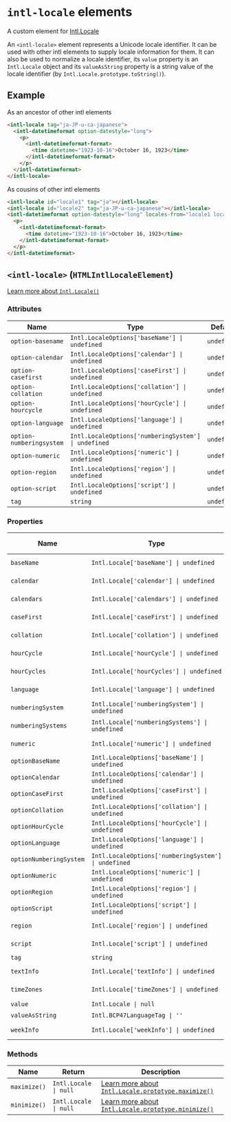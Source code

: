# `intl-locale` elements

A custom element for [Intl.Locale](https://developer.mozilla.org/en-US/docs/Web/JavaScript/Reference/Global_Objects/Intl/Locale)

An `<intl-locale>` element represents a Unicode locale identifier. It can be
used with other intl elements to supply locale information for them. It can
also be used to normalize a locale identifier, its `value` property is an
`Intl.Locale` object and its `valueAsString` property is a string value of
the locale identifier (by `Intl.Locale.prototype.toString()`).

## Example

As an ancestor of other intl elements

```html
<intl-locale tag="ja-JP-u-ca-japanese">
  <intl-datetimeformat option-datestyle="long">
    <p>
      <intl-datetimeformat-format>
        <time datetime="1923-10-16">October 16, 1923</time>
      </intl-datetimeformat-format>
    </p>
  </intl-datetimeformat>
</intl-locale>
```

As cousins of other intl elements

```html
<intl-locale id="locale1" tag="ja"></intl-locale>
<intl-locale id="locale2" tag="ja-JP-u-ca-japanese"></intl-locale>
<intl-datetimeformat option-datestyle="long" locales-from="locale1 locale2">
  <p>
    <intl-datetimeformat-format>
      <time datetime="1923-10-16">October 16, 1923</time>
    </intl-datetimeformat-format>
  </p>
</intl-datetimeformat>
```

## `<intl-locale>` (`HTMLIntlLocaleElement`)

[Learn more about `Intl.Locale()`](http://developer.mozilla.org/en-US/docs/Web/JavaScript/Reference/Global_Objects/Intl/Locale/Locale)

### Attributes

| Name                     | Type                                                 | Default     | Description | Property                |
| ------------------------ | ---------------------------------------------------- | ----------- | ----------- | ----------------------- |
| `option-basename`        | `Intl.LocaleOptions['baseName'] \| undefined`        | `undefined` |             | `optionBaseName`        |
| `option-calendar`        | `Intl.LocaleOptions['calendar'] \| undefined`        | `undefined` |             | `optionCalendar`        |
| `option-casefirst`       | `Intl.LocaleOptions['caseFirst'] \| undefined`       | `undefined` |             | `optionCaseFirst`       |
| `option-collation`       | `Intl.LocaleOptions['collation'] \| undefined`       | `undefined` |             | `optionCollation`       |
| `option-hourcycle`       | `Intl.LocaleOptions['hourCycle'] \| undefined`       | `undefined` |             | `optionHourCycle`       |
| `option-language`        | `Intl.LocaleOptions['language'] \| undefined`        | `undefined` |             | `optionLanguage`        |
| `option-numberingsystem` | `Intl.LocaleOptions['numberingSystem'] \| undefined` | `undefined` |             | `optionNumberingSystem` |
| `option-numeric`         | `Intl.LocaleOptions['numeric'] \| undefined`         | `undefined` |             | `optionNumeric`         |
| `option-region`          | `Intl.LocaleOptions['region'] \| undefined`          | `undefined` |             | `optionRegion`          |
| `option-script`          | `Intl.LocaleOptions['script'] \| undefined`          | `undefined` |             | `optionScript`          |
| `tag`                    | `string`                                             | `undefined` |             | `tag`                   |

### Properties

| Name                    | Type                                                 | Default     | Read only? | Description                                                                                                                                                               | Attribute                |
| ----------------------- | ---------------------------------------------------- | ----------- | ---------- | ------------------------------------------------------------------------------------------------------------------------------------------------------------------------- | ------------------------ |
| `baseName`              | `Intl.Locale['baseName'] \| undefined`               | `undefined` | Yes        | [Learn more about `Intl.Locale.prototype.baseName`](http://developer.mozilla.org/en-US/docs/Web/JavaScript/Reference/Global_Objects/Intl/Locale/baseName)                 |                          |
| `calendar`              | `Intl.Locale['calendar'] \| undefined`               | `undefined` | Yes        | [Learn more about `Intl.Locale.prototype.calendar`](http://developer.mozilla.org/en-US/docs/Web/JavaScript/Reference/Global_Objects/Intl/Locale/calendar)                 |                          |
| `calendars`             | `Intl.Locale['calendars'] \| undefined`              | `undefined` | Yes        | [Learn more about `Intl.Locale.prototype.calendars`](http://developer.mozilla.org/en-US/docs/Web/JavaScript/Reference/Global_Objects/Intl/Locale/calendars)               |                          |
| `caseFirst`             | `Intl.Locale['caseFirst'] \| undefined`              | `undefined` | Yes        | [Learn more about `Intl.Locale.prototype.caseFirst`](http://developer.mozilla.org/en-US/docs/Web/JavaScript/Reference/Global_Objects/Intl/Locale/caseFirst)               |                          |
| `collation`             | `Intl.Locale['collation'] \| undefined`              | `undefined` | Yes        | [Learn more about `Intl.Locale.prototype.collation`](http://developer.mozilla.org/en-US/docs/Web/JavaScript/Reference/Global_Objects/Intl/Locale/collation)               |                          |
| `hourCycle`             | `Intl.Locale['hourCycle'] \| undefined`              | `undefined` | Yes        | [Learn more about `Intl.Locale.prototype.hourCycle`](http://developer.mozilla.org/en-US/docs/Web/JavaScript/Reference/Global_Objects/Intl/Locale/hourCycle)               |                          |
| `hourCycles`            | `Intl.Locale['hourCycles'] \| undefined`             | `undefined` | Yes        | [Learn more about `Intl.Locale.prototype.hourCycles`](http://developer.mozilla.org/en-US/docs/Web/JavaScript/Reference/Global_Objects/Intl/Locale/hourCycles)             |                          |
| `language`              | `Intl.Locale['language'] \| undefined`               | `undefined` | Yes        | [Learn more about `Intl.Locale.prototype.language`](http://developer.mozilla.org/en-US/docs/Web/JavaScript/Reference/Global_Objects/Intl/Locale/language)                 |                          |
| `numberingSystem`       | `Intl.Locale['numberingSystem'] \| undefined`        | `undefined` | Yes        | [Learn more about `Intl.Locale.prototype.numberingSystem`](http://developer.mozilla.org/en-US/docs/Web/JavaScript/Reference/Global_Objects/Intl/Locale/numberingSystem)   |                          |
| `numberingSystems`      | `Intl.Locale['numberingSystems'] \| undefined`       | `undefined` | Yes        | [Learn more about `Intl.Locale.prototype.numberingSystems`](http://developer.mozilla.org/en-US/docs/Web/JavaScript/Reference/Global_Objects/Intl/Locale/numberingSystems) |                          |
| `numeric`               | `Intl.Locale['numeric'] \| undefined`                | `undefined` | Yes        | [Learn more about `Intl.Locale.prototype.numeric`](http://developer.mozilla.org/en-US/docs/Web/JavaScript/Reference/Global_Objects/Intl/Locale/numeric)                   |                          |
| `optionBaseName`        | `Intl.LocaleOptions['baseName'] \| undefined`        | `undefined` |            |                                                                                                                                                                           | `option-basename`        |
| `optionCalendar`        | `Intl.LocaleOptions['calendar'] \| undefined`        | `undefined` |            |                                                                                                                                                                           | `option-calendar`        |
| `optionCaseFirst`       | `Intl.LocaleOptions['caseFirst'] \| undefined`       | `undefined` |            |                                                                                                                                                                           | `option-casefirst`       |
| `optionCollation`       | `Intl.LocaleOptions['collation'] \| undefined`       | `undefined` |            |                                                                                                                                                                           | `option-collation`       |
| `optionHourCycle`       | `Intl.LocaleOptions['hourCycle'] \| undefined`       | `undefined` |            |                                                                                                                                                                           | `option-hourcycle`       |
| `optionLanguage`        | `Intl.LocaleOptions['language'] \| undefined`        | `undefined` |            |                                                                                                                                                                           | `option-language`        |
| `optionNumberingSystem` | `Intl.LocaleOptions['numberingSystem'] \| undefined` | `undefined` |            |                                                                                                                                                                           | `option-numberingsystem` |
| `optionNumeric`         | `Intl.LocaleOptions['numeric'] \| undefined`         | `undefined` |            |                                                                                                                                                                           | `option-numeric`         |
| `optionRegion`          | `Intl.LocaleOptions['region'] \| undefined`          | `undefined` |            |                                                                                                                                                                           | `option-region`          |
| `optionScript`          | `Intl.LocaleOptions['script'] \| undefined`          | `undefined` |            |                                                                                                                                                                           | `option-script`          |
| `region`                | `Intl.Locale['region'] \| undefined`                 | `undefined` | Yes        | [Learn more about `Intl.Locale.prototype.region`](http://developer.mozilla.org/en-US/docs/Web/JavaScript/Reference/Global_Objects/Intl/Locale/region)                     |                          |
| `script`                | `Intl.Locale['script'] \| undefined`                 | `undefined` | Yes        | [Learn more about `Intl.Locale.prototype.script`](http://developer.mozilla.org/en-US/docs/Web/JavaScript/Reference/Global_Objects/Intl/Locale/script)                     |                          |
| `tag`                   | `string`                                             | `undefined` |            |                                                                                                                                                                           | `tag`                    |
| `textInfo`              | `Intl.Locale['textInfo'] \| undefined`               | `undefined` | Yes        | [Learn more about `Intl.Locale.prototype.textInfo`](http://developer.mozilla.org/en-US/docs/Web/JavaScript/Reference/Global_Objects/Intl/Locale/textInfo)                 |                          |
| `timeZones`             | `Intl.Locale['timeZones'] \| undefined`              | `undefined` | Yes        | [Learn more about `Intl.Locale.prototype.timeZones`](http://developer.mozilla.org/en-US/docs/Web/JavaScript/Reference/Global_Objects/Intl/Locale/timeZones)               |                          |
| `value`                 | `Intl.Locale \| null`                                | `undefined` | Yes        |                                                                                                                                                                           |                          |
| `valueAsString`         | `Intl.BCP47LanguageTag \| ''`                        | `undefined` | Yes        |                                                                                                                                                                           |                          |
| `weekInfo`              | `Intl.Locale['weekInfo'] \| undefined`               | `undefined` | Yes        | [Learn more about `Intl.Locale.prototype.weekInfo`](http://developer.mozilla.org/en-US/docs/Web/JavaScript/Reference/Global_Objects/Intl/Locale/weekInfo)                 |                          |

### Methods

| Name         | Return                | Description                                                                                                                                                 |
| ------------ | --------------------- | ----------------------------------------------------------------------------------------------------------------------------------------------------------- |
| `maximize()` | `Intl.Locale \| null` | [Learn more about `Intl.Locale.prototype.maximize()`](http://developer.mozilla.org/en-US/docs/Web/JavaScript/Reference/Global_Objects/Intl/Locale/maximize) |
| `minimize()` | `Intl.Locale \| null` | [Learn more about `Intl.Locale.prototype.minimize()`](http://developer.mozilla.org/en-US/docs/Web/JavaScript/Reference/Global_Objects/Intl/Locale/minimize) |
